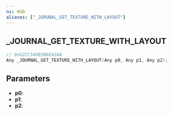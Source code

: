 ```yaml
---
ns: HUD
aliases: ["_JORUNAL_GET_TEXTURE_WITH_LAYOUT"]
---
```

## _JOURNAL_GET_TEXTURE_WITH_LAYOUT

```c
// 0x62CC549B3B8EA2AA
Any _JOURNAL_GET_TEXTURE_WITH_LAYOUT(Any p0, Any p1, Any p2);
```

## Parameters
* **p0**:
* **p1**:
* **p2**:
